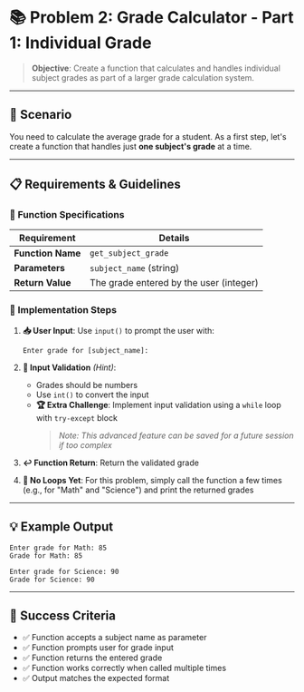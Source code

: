 # 📚 Problem 2: Grade Calculator - Part 1: Individual Grade

> **Objective**: Create a function that calculates and handles individual subject grades as part of a larger grade calculation system.

---

## 🎯 Scenario

You need to calculate the average grade for a student. As a first step, let's create a function that handles just **one subject's grade** at a time.

---

## 📋 Requirements & Guidelines

### 🔧 Function Specifications

| Requirement | Details |
|------------|---------|
| **Function Name** | `get_subject_grade` |
| **Parameters** | `subject_name` (string) |
| **Return Value** | The grade entered by the user (integer) |

### 📝 Implementation Steps

1. **📥 User Input**: Use `input()` to prompt the user with:

   ```text
   Enter grade for [subject_name]: 
   ```

2. **🔢 Input Validation** *(Hint)*:
   - Grades should be numbers
   - Use `int()` to convert the input
   - **🏆 Extra Challenge**: Implement input validation using a `while` loop with `try-except` block
     > *Note: This advanced feature can be saved for a future session if too complex*

3. **↩️ Function Return**: Return the validated grade

4. **🚫 No Loops Yet**: For this problem, simply call the function a few times (e.g., for "Math" and "Science") and print the returned grades

---

## 💡 Example Output

```text
Enter grade for Math: 85
Grade for Math: 85

Enter grade for Science: 90
Grade for Science: 90
```

---

## 🎯 Success Criteria

- ✅ Function accepts a subject name as parameter
- ✅ Function prompts user for grade input
- ✅ Function returns the entered grade
- ✅ Function works correctly when called multiple times
- ✅ Output matches the expected format
